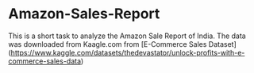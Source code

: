# Amazon-Sales-Report
This is a short task to analyze the Amazon Sale Report of India. The data was downloaded from Kaagle.com from [E-Commerce Sales Dataset] (https://www.kaggle.com/datasets/thedevastator/unlock-profits-with-e-commerce-sales-data)
